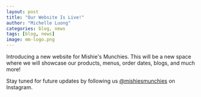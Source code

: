 ```yaml
---
layout: post
title: "Our Website Is Live!"
author: "Michelle Luong"
categories: blog, news
tags: [blog, news]
image: mm-logo.png
---
```


Introducing a new website for Mishie's Munchies. This will be a new space where we will showcase our products, menus, order dates, blogs, and much more! 

Stay tuned for future updates by following us [@mishiesmunchies](https://www.instagram.com/mishiesmunchies/) on Instagram.